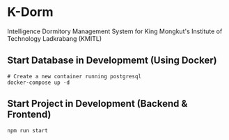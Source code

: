 # K-Dorm

Intelligence Dormitory Management System for King Mongkut's Institute of Technology Ladkrabang (KMITL)

## Start Database in Developmemt (Using Docker)

```shell
# Create a new container running postgresql
docker-compose up -d
```

## Start Project in Development (Backend & Frontend)

```shell
npm run start
```
